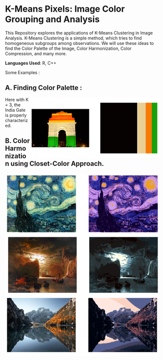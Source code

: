 # K-Means Pixels: Image Color Grouping and Analysis

This Repository explores the applications of K-Means Clustering in Image Analysis. K-Means Clustering is a simple method,
which tries to find homogeneous subgroups among observations. We will use these ideas to find the Color Palette of the Image, 
Color Harmonization, Color Compression, and many more. 

**Languages Used**: R, C++

Some Examples :

## A. Finding Color Palette :

<img src="images/Screenshot 2023-07-23 194335.png" style="float:right; height:200px;" />

Here with K = 3, the India Gate is properly characterized.

## B. Color Harmonization using Closet-Color Approach.

<img src="images/Screenshot 2023-07-23 224909.png" style="float:right; height:200px;" />

<img src="images/Screenshot 2023-07-23 235947n.png" style="float:right; height:200px;" />

<img src="images/Screenshot 2023-07-23 221934.png" style="float:right; height:200px;" />





